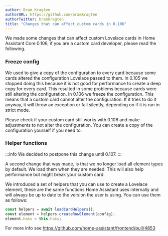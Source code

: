 ```yaml
---
author: Bram Kragten
authorURL: https://github.com/bramkragten
authorTwitter: bramkragten
title: "Changes that can affect custom cards in 0.106"
---
```


We made some changes that can affect custom Lovelace cards in Home Assistant Core 0.106, if you are a custom card developer, please read the following.

### Freeze config

We used to give a copy of the configuration to every card because some cards altered the configuration Lovelace passed to them. In 0.105 we stopped doing this because it is not good for performance to create a deep copy for every card.
This resulted in some problems because cards were still altering the configuration. In 0.106 we freeze the configuration. This means that a custom card cannot alter the configuration. If it tries to do it anyway, it will throw an exception or fail silently, depending on if it is run in strict mode.

Please check if your custom card still works with 0.106 and make adjustments to not alter the configuration. You can create a copy of the configuration yourself if you need to.

### Helper functions

:::info
We decided to postpone this change until 0.107.
:::

A second change that was made, is that we no longer load all element types by default. We load them when they are needed. This will also help performance but might break your custom card.

We introduced a set of helpers that you can use to create a Lovelace element, these are the same functions Home Assistant uses internally and will always be up to date to the version the user is using.
You can use them as follows:

```js
const helpers = await loadCardHelpers();
const element = helpers.createRowElement(config);
element.hass = this.hass;
```

For more info see https://github.com/home-assistant/frontend/pull/4853
